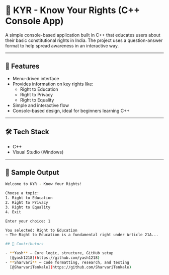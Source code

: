 # 🧠 KYR - Know Your Rights (C++ Console App)

A simple console-based application built in C++ that educates users about their basic constitutional rights in India. The project uses a question-answer format to help spread awareness in an interactive way.

---

## 🚀 Features

- Menu-driven interface
- Provides information on key rights like:
  - Right to Education
  - Right to Privacy
  - Right to Equality
- Simple and interactive flow
- Console-based design, ideal for beginners learning C++

---

## 🛠 Tech Stack

- C++
- Visual Studio (Windows)

---

## 📸 Sample Output

```bash
Welcome to KYR - Know Your Rights!

Choose a topic:
1. Right to Education
2. Right to Privacy
3. Right to Equality
4. Exit

Enter your choice: 1

You selected: Right to Education
→ The Right to Education is a fundamental right under Article 21A...

## 👥 Contributors

- **Yash** – Core logic, structure, GitHub setup  
  [@yash1218](https://github.com/yash1218)
- **Sharvari** – Code formatting, research, and testing  
  [@SharvariTenkale](https://github.com/SharvariTenkale)

